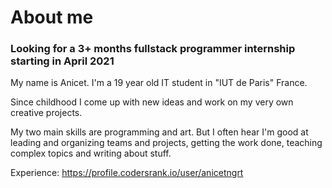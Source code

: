# About me
### Looking for a 3+ months fullstack programmer internship starting in April 2021

My name is Anicet. I'm a 19 year old IT student in "IUT de Paris" France.

Since childhood I come up with new ideas and work on my very own creative projects.

My two main skills are programming and art. But I often hear I'm good at leading and organizing teams and projects,
getting the work done, teaching complex topics and writing about stuff.

Experience: https://profile.codersrank.io/user/anicetngrt
